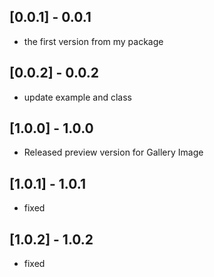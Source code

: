 ## [0.0.1] - 0.0.1

* the first version from my package

## [0.0.2] -  0.0.2

* update example and class

## [1.0.0] -  1.0.0

* Released preview version for Gallery Image

## [1.0.1] -  1.0.1

* fixed

## [1.0.2] -  1.0.2

* fixed